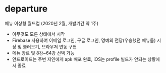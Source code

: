 # departure

메뉴 이상형 월드컵 (2020년 2월, 개발기간 약 1주)

- 아무것도 모른 상태에서 시작
- Firebase 사용하여 이메일 로그인, 구글 로그인, 명예의 전당(우승했던 메뉴들) 저장 및 불러오기, 브라우저 연동 구현
- 메뉴 장르 및 8강~64강 선택 가능
- 안드로이드는 주변 지인에게 apk 배포 완료, iOS는 profile 빌드가 안되는 상황에서 종료
